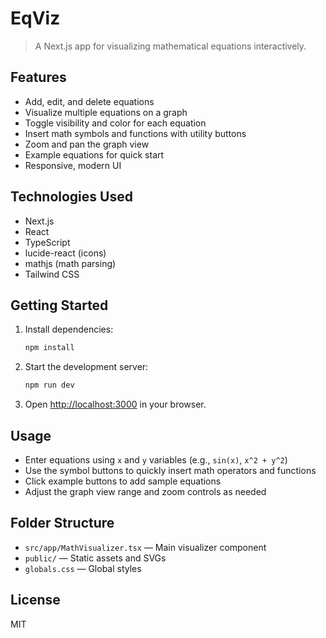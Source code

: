 
# EqViz

>A Next.js app for visualizing mathematical equations interactively.

## Features

- Add, edit, and delete equations
- Visualize multiple equations on a graph
- Toggle visibility and color for each equation
- Insert math symbols and functions with utility buttons
- Zoom and pan the graph view
- Example equations for quick start
- Responsive, modern UI

## Technologies Used

- Next.js
- React
- TypeScript
- lucide-react (icons)
- mathjs (math parsing)
- Tailwind CSS

## Getting Started

1. Install dependencies:
	```bash
	npm install
	```
2. Start the development server:
	```bash
	npm run dev
	```
3. Open [http://localhost:3000](http://localhost:3000) in your browser.

## Usage

- Enter equations using `x` and `y` variables (e.g., `sin(x)`, `x^2 + y^2`)
- Use the symbol buttons to quickly insert math operators and functions
- Click example buttons to add sample equations
- Adjust the graph view range and zoom controls as needed

## Folder Structure

- `src/app/MathVisualizer.tsx` — Main visualizer component
- `public/` — Static assets and SVGs
- `globals.css` — Global styles

## License

MIT
